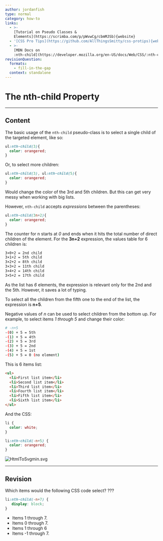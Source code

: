 ```yaml
---
author: jordanfish
type: normal
category: how-to
links:
  - >-
    [Tutorial on Pseudo Classes &
    Elements](https://scrimba.com/p/pWvwCg/cbmMJSb){website}
  - '[CSS Pro Tips](https://github.com/AllThingsSmitty/css-protips){website}'
  - >-
    [MDN Docs on
    :nth-child](https://developer.mozilla.org/en-US/docs/Web/CSS/:nth-child){documentation}
revisionQuestion:
  formats:
    - fill-in-the-gap
  context: standalone
---
```


# The nth-child Property


---

## Content

The basic usage of the `nth-child` pseudo-class is to select a single child of the targeted element, like so:

```css
ul:nth-child(3){
  color: orangered;
}
```

Or, to select more children:

```css
ul:nth-child(3), ul:nth-child(5){
  color: orangered;
}
```

Would change the color of the 3rd and 5th children. But this can get very messy when working with big lists.

However, `nth-child` accepts *expressions* between the parentheses:

```css
ul:nth-child(3n+2){
  color: orangered;
}
```

The counter for n starts at *0* and ends when it hits the total number of direct children of the element. For the **3n+2** expression, the values table for 6 children is:

```bash
3×0+2 = 2nd child
3×1+2 = 5th child
3×2+2 = 8th child
3×3+2 = 11th child
3×4+2 = 14th child
3×5+2 = 17th child
```

As the list has *6* elements, the expression is relevant only for the 2nd and the 5th. However, it saves a lot of typing.

To select all the children from the fifth one to the end of the list, the expression is **n+5**.

Negative values of *n* can be used to select children from the bottom up. For example, to select items *1 through 5* and change their color:

```bash
# -n+5
-(0) + 5 = 5th
-(1) + 5 = 4th
-(2) + 5 = 3rd
-(3) + 5 = 2nd
-(4) + 5 = 1st
-(5) + 5 = 0 (no element)
```

This is 6 items list:

```html
<ul>
  <li>First list item</li>
  <li>Second list item</li>
  <li>Third list item</li>
  <li>Fourth list item</li>
  <li>Fifth list item</li>
  <li>Sixth list item</li>
</ul>
```

And the CSS:

```css
li {
  color: white;
}

li:nth-child(-n+5) {
  color: orangered;
}
```

![HtmlToSvgmin.svg](https://img.enkipro.com/314f902f9748cf7e54dcf197adb0ca01.png)


---

## Revision

Which items would the following CSS code select? ???

```css
li:nth-child(-n+7) {
   display: block;
}
```

- Items 1 through 7.
- Items 0 through 7.
- Items 1 through 6
- Items -1 through 7.
